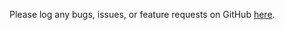 Please log any bugs, issues, or feature requests on GitHub [here](https://github.com/dreamfactorysoftware/dsp-core/issues).
